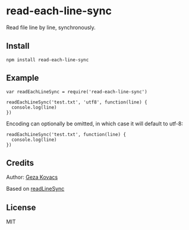 # read-each-line-sync

Read file line by line, synchronously.

## Install

    npm install read-each-line-sync

## Example

    var readEachLineSync = require('read-each-line-sync')
    
    readEachLineSync('test.txt', 'utf8', function(line) {
      console.log(line)
    })

Encoding can optionally be omitted, in which case it will default to utf-8:

    readEachLineSync('test.txt', function(line) {
      console.log(line)
    })

## Credits

Author: [Geza Kovacs](http://github.com/gkovacs)

Based on [readLineSync](https://gist.github.com/Basemm/9700229)

## License

MIT
